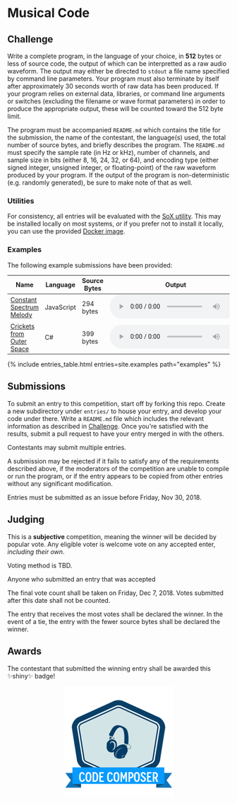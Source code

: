 # Musical Code

## Challenge

Write a complete program, in the language of your choice, in **512** bytes or less of source code, the output of which can be interpretted as a raw audio waveform. The output may either be directed to `stdout` a file name specified by command line parameters. Your program must also terminate by itself after approximately 30 seconds worth of raw data has been produced. If your program relies on external data, libraries, or command line arguments or switches (excluding the filename or wave format parameters) in order to produce the appropriate output, these will be counted toward the 512 byte limit.

The program must be accompanied `README.md` which contains the title for the submission, the name of the contestant, the language(s) used, the total number of source bytes, and briefly describes the program. The `README.md` must specify the sample rate (in Hz or kHz), number of channels, and sample size in bits (either 8, 16, 24, 32, or 64), and encoding type (either signed integer, unsigned integer, or floating-point) of the raw waveform produced by your program. If the output of the program is non-deterministic (e.g. randomly generated), be sure to make note of that as well.

### Utilities

For consistency, all entries will be evaluated with the [SoX utility](http://sox.sourceforge.net/). This may be installed locally on most systems, *or* if you prefer not to install it locally, you can use the provided [Docker image](util/sox/README.md).

### Examples

The following example submissions have been provided:

| Name | Language | Source Bytes | Output |
|-|-|-|-|
| [Constant Spectrum Melody](examples/js/README.md) | JavaScript | 294 bytes |<audio controls src="examples/js/out.ogg"><a href="examples/js/out.ogg">click here</a></audio> |
| [Crickets from Outer Space](examples/cs/README.md) | C# | 399 bytes | <audio controls src="examples/cs/out.ogg"><a href="examples/cs/out.ogg">click here</a></audio> |

{% include entries_table.html entries=site.examples path="examples" %}

## Submissions

To submit an entry to this competition, start off by forking this repo. Create a new subdirectory under `entries/` to house your entry, and develop your code under there. Write a `README.md` file which includes the relevant information as described in [Challenge](#Challenge). Once you're satisfied with the results, submit a pull request to have your entry merged in with the others.

Contestants may submit multiple entries.

A submission may be rejected if it fails to satisfy any of the requirements described above, if the moderators of the competition are unable to compile or run the program, or if the entry appears to be copied from other entries without any significant modification. 

Entries must be submitted as an issue before Friday, Nov 30, 2018.

## Judging

This is a **subjective** competition, meaning the winner will be decided by popular vote. Any eligible voter is welcome vote on any accepted enter, *including their own*. 

Voting method is TBD.

Anyone who submitted an entry that was accepted 

The final vote count shall be taken on Friday, Dec 7, 2018. Votes submitted after this date shall not be counted.

The entry that receives the most votes shall be declared the winner. In the event of a tie, the entry with the fewer source bytes shall be declared the winner.

## Awards

The contestant that submitted the winning entry shall be awarded this :sparkles:shiny:sparkles: badge!

<p align="center">
  <img alt="badge" src="badge-preview.png">
</p>